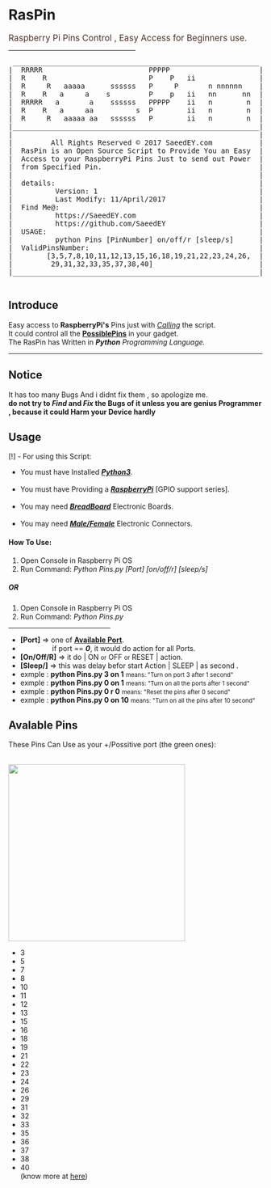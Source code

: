 <h1>RasPin</h1>
<span style="color:#4E342E;font-size:17px">Raspberry Pi Pins Control , Easy Access for Beginners use.</span><br>
<hr style="width:50%;margin-left:0px">
<pre>
 __________________________________________________________ 
|  RRRRR                         PPPPP                     |
|  R    R                        P    P   ii               |
|  R     R   aaaaa      ssssss   P     P       n nnnnnn    |
|  R    R   a     a    s         P    p   ii   nn      nn  |
|  RRRRR   a       a    ssssss   PPPPP    ii   n        n  |
|  R    R   a     aa          s  P        ii   n        n  |
|  R     R   aaaaa aa   ssssss   P        ii   n        n  |
|__________________________________________________________|
|                                                          |
|         All Rights Reserved © 2017 SaeedEY.com           |
|  RasPin is an Open Source Script to Provide You an Easy  |
|  Access to your RaspberryPi Pins Just to send out Power  |
|  from Specified Pin.                                     |
|                                                          |
|  details:                                                |
|          Version: 1                                      |
|          Last Modify: 11/April/2017                      |
|  Find Me@:                                               |
|          https://SaeedEY.com                             |
|          https://github.com/SaeedEY                      |
|  USAGE:                                                  |
|          python Pins [PinNumber] on/off/r [sleep/s]      |
|  ValidPinsNumber:                                        |
|        [3,5,7,8,10,11,12,13,15,16,18,19,21,22,23,24,26,  |
|         29,31,32,33,35,37,38,40]                         |
|__________________________________________________________|

</pre>
<h2>Introduce</h2>
Easy access to <b>RaspberryPi's</b> Pins just with <i><a href='#use'>Calling</a></i> the script.<br>
It could control all the <b><a href='#pins'>PossiblePins</a></b> in your gadget.<br>
The RasPin has Written in <i><b>Python</b> Programming Language.</i><br>
<hr>
<h2>Notice</h2>
It has too many Bugs And i didnt fix them , so apologize me.<br>
<b>do not try to <i>Find</i> and <i>Fix</i> the Bugs of it unless you are genius Programmer , because it could Harm your Device hardly</b><br>
<h2>Usage</h2>
[!] - For using this Script:<ul>
<li> You must have Installed <b><i><a href='https://www.python.org/downloads/'>Python3</a></i></b>.</li><br>
<li> You must have Providing a <b><i><a href='https://www.raspberrypi.org/products/raspberry-pi-3-model-b/'>RaspberryPi</a></i></b> [GPIO support series].</li><br>
<li> You may need <b><i><a href='https://en.wikipedia.org/wiki/Breadboard'>BreadBoard</a></i></b> Electronic Boards.</li><br>
<li> You may need <b><i><a href='https://www.adafruit.com/category/469'>Male/Female</a></i></b> Electronic Connectors.</li>
</ul>
<h4 id='use'>How To Use:</h4>
<ol>
<li>Open Console in Raspberry Pi OS</li>
<li>Run Command: <i>Python Pins.py [Port] [on/off/r] [sleep/s]</i></li>
</ol>
<h5>OR</h5>
<ol>
<li>Open Console in Raspberry Pi OS</li>
<li>Run Command: <i>Python Pins.py</i></li>
</ol>
<hr style='width:40%;margin-left:0px'>
<ul>
<li><b>[Port]</b> => one of <a href='#pins'><b>Available Port</b></a>.</li><li>&nbsp;&nbsp;&nbsp;&nbsp;&nbsp;&nbsp;&nbsp;&nbsp;&nbsp;&nbsp;&nbsp;&nbsp;&nbsp;&nbsp;&nbsp; if port == <b><i>0</i></b>, it would do action for all Ports.</li>
<li><b>[On/Off/R]</b> => it do | ON <small>or</small> OFF <small>or</small> RESET | action.</li>
<li><b>[Sleep/]</b> => this was delay befor start Action | SLEEP | as second .</li>
<li>exmple :  <b>python Pins.py 3 on 1</b> <small>means: "Turn on port 3 after 1 second"</small></li>
<li>exmple :  <b>python Pins.py 0 on 1</b> <small>means: "Turn on all the ports after 1 second"</small></li>
<li>exmple :  <b>python Pins.py 0 r 0</b> <small>means: "Reset the pins after 0 second"</small></li>
<li>exmple :  <b>python Pins.py 0 on 10</b> <small>means: "Turn on all the pins after 10 second"</small></li>
</ul>
<h2 id='pins'>Avalable Pins</h2>
These Pins Can Use as your +/Possitive port (the green ones):<br><br>

<img src='http://saeedey.com/images/pi3_gpio.png' style='width:350px'/><br>
<ul><li>3</li>
<li>5</li>
<li>7</li>
<li>8</li>
<li>10</li>
<li>11</li>
<li>12</li>
<li>13</li>
<li>15</li>
<li>16</li>
<li>18</li>
<li>19</li>
<li>21</li>
<li>22</li>
<li>23</li>
<li>24</li>
<li>26</li>
<li>29</li>
<li>31</li>
<li>32</li>
<li>33</li>
<li>35</li>
<li>36</li>
<li>37</li>
<li>38</li>
<li>40</li>
(know more at <a href='https://www.raspberrypi.org/documentation/usage/gpio/'>here</a>)
</ul>
